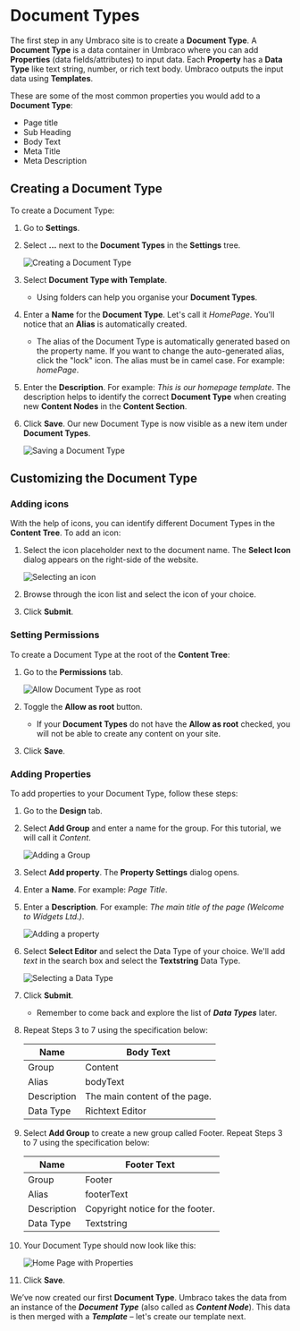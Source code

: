 # Document Types

The first step in any Umbraco site is to create a **Document Type**. A **Document Type** is a data container in Umbraco where you can add **Properties** (data fields/attributes) to input data. Each **Property** has a **Data Type** like text string, number, or rich text body. Umbraco outputs the input data using **Templates**.

These are some of the most common properties you would add to a **Document Type**:

* Page title
* Sub Heading
* Body Text
* Meta Title
* Meta Description

## Creating a Document Type

To create a Document Type:

1. Go to **Settings**.
2.  Select **...** next to the **Document Types** in the **Settings** tree.

    ![Creating a Document Type](../../../../10/umbraco-cms/tutorials/creating-a-basic-website/images/figure-7-creating-a-document-type-v8.png)
3. Select **Document Type with Template**.
   * Using folders can help you organise your **Document Types**.
4. Enter a **Name** for the **Document Type**. Let's call it _HomePage_. You'll notice that an **Alias** is automatically created.
   * The alias of the Document Type is automatically generated based on the property name. If you want to change the auto-generated alias, click the "lock" icon. The alias must be in camel case. For example: _homePage_.
5. Enter the **Description**. For example: _This is our homepage template_. The description helps to identify the correct **Document Type** when creating new **Content Nodes** in the **Content Section**.
6.  Click **Save**. Our new Document Type is now visible as a new item under **Document Types**.

    ![Saving a Document Type](images/figure-7-saving-a-document-type-v11.png)

## Customizing the Document Type

### Adding icons

With the help of icons, you can identify different Document Types in the **Content Tree**. To add an icon:

1.  Select the icon placeholder next to the document name. The **Select Icon** dialog appears on the right-side of the website.

    ![Selecting an icon](images/figure-9-adding-an-icon-to-document-type-v11.png)
2. Browse through the icon list and select the icon of your choice.
3. Click **Submit**.

### Setting Permissions

To create a Document Type at the root of the **Content Tree**:

1.  Go to the **Permissions** tab.

    ![Allow Document Type as root](../../../../10/umbraco-cms/tutorials/creating-a-basic-website/images/figure-9a-allow-document-type-as-root-v8.png)
2. Toggle the **Allow as root** button.
   * If your **Document Types** do not have the **Allow as root** checked, you will not be able to create any content on your site.
3. Click **Save**.

### Adding Properties

To add properties to your Document Type, follow these steps:

1. Go to the **Design** tab.
2.  Select **Add Group** and enter a name for the group. For this tutorial, we will call it _Content_.

    ![Adding a Group](images/figure-10-document-types-adding-groups-v11.png)
3. Select **Add property**. The **Property Settings** dialog opens.
4. Enter a **Name**. For example: _Page Title_.
5.  Enter a **Description**. For example: _The main title of the page (Welcome to Widgets Ltd.)_.

    ![Adding a property](images/figure-11-creating-our-pagetitle-property-v11.png)
6.  Select **Select Editor** and select the Data Type of your choice. We'll add _text_ in the search box and select the **Textstring** Data Type.

    ![Selecting a Data Type](images/figure-11a-selecting-textstring-data-type-v11.png)
7. Click **Submit**.
   * Remember to come back and explore the list of _**Data Types**_ later.
8.  Repeat Steps 3 to 7 using the specification below:

    | Name        | Body Text                     |
    | ----------- | ----------------------------- |
    | Group       | Content                       |
    | Alias       | bodyText                      |
    | Description | The main content of the page. |
    | Data Type   | Richtext Editor               |
9.  Select **Add Group** to create a new group called Footer. Repeat Steps 3 to 7 using the specification below:

    | Name        | Footer Text                      |
    | ----------- | -------------------------------- |
    | Group       | Footer                           |
    | Alias       | footerText                       |
    | Description | Copyright notice for the footer. |
    | Data Type   | Textstring                       |
10. Your Document Type should now look like this:

    ![Home Page with Properties](images/figure-12-homepage-document-type-with-properties-v11.png)
11. Click **Save**.

We’ve now created our first **Document Type**. Umbraco takes the data from an instance of the _**Document Type**_ (also called as _**Content Node**_). This data is then merged with a _**Template**_ – let's create our template next.
